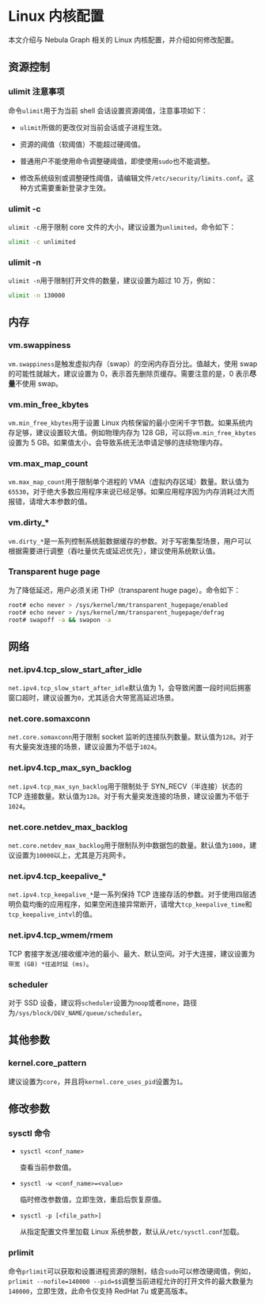 # Linux 内核配置

本文介绍与 Nebula Graph 相关的 Linux 内核配置，并介绍如何修改配置。

## 资源控制

### ulimit 注意事项

命令`ulimit`用于为当前 shell 会话设置资源阈值，注意事项如下：

- `ulimit`所做的更改仅对当前会话或子进程生效。
  
- 资源的阈值（软阈值）不能超过硬阈值。

- 普通用户不能使用命令调整硬阈值，即使使用`sudo`也不能调整。

- 修改系统级别或调整硬性阈值，请编辑文件`/etc/security/limits.conf`。这种方式需要重新登录才生效。
### ulimit -c

`ulimit -c`用于限制 core 文件的大小，建议设置为`unlimited`，命令如下：

```bash
ulimit -c unlimited
```

### ulimit -n

`ulimit -n`用于限制打开文件的数量，建议设置为超过 10 万，例如：

```bash
ulimit -n 130000
```

## 内存

### vm.swappiness

`vm.swappiness`是触发虚拟内存（swap）的空闲内存百分比。值越大，使用 swap 的可能性就越大，建议设置为 0，表示首先删除页缓存。需要注意的是，0 表示**尽量**不使用 swap。

### vm.min_free_kbytes

`vm.min_free_kbytes`用于设置 Linux 内核保留的最小空闲千字节数。如果系统内存足够，建议设置较大值。例如物理内存为 128 GB，可以将`vm.min_free_kbytes`设置为 5 GB。如果值太小，会导致系统无法申请足够的连续物理内存。

### vm.max_map_count

`vm.max_map_count`用于限制单个进程的 VMA（虚拟内存区域）数量。默认值为`65530`，对于绝大多数应用程序来说已经足够。如果应用程序因为内存消耗过大而报错，请增大本参数的值。

### vm.dirty_*

`vm.dirty_*`是一系列控制系统脏数据缓存的参数。对于写密集型场景，用户可以根据需要进行调整（吞吐量优先或延迟优先），建议使用系统默认值。

### Transparent huge page

为了降低延迟，用户必须关闭 THP（transparent huge page）。命令如下：

```bash
root# echo never > /sys/kernel/mm/transparent_hugepage/enabled
root# echo never > /sys/kernel/mm/transparent_hugepage/defrag
root# swapoff -a && swapon -a
```

## 网络

### net.ipv4.tcp_slow_start_after_idle

`net.ipv4.tcp_slow_start_after_idle`默认值为 1，会导致闲置一段时间后拥塞窗口超时，建议设置为`0`，尤其适合大带宽高延迟场景。

### net.core.somaxconn

`net.core.somaxconn`用于限制 socket 监听的连接队列数量。默认值为`128`。对于有大量突发连接的场景，建议设置为不低于`1024`。

### net.ipv4.tcp_max_syn_backlog

`net.ipv4.tcp_max_syn_backlog`用于限制处于 SYN_RECV（半连接）状态的 TCP 连接数量。默认值为`128`。对于有大量突发连接的场景，建议设置为不低于`1024`。

### net.core.netdev_max_backlog

`net.core.netdev_max_backlog`用于限制队列中数据包的数量。默认值为`1000`，建议设置为`10000`以上，尤其是万兆网卡。

### net.ipv4.tcp_keepalive_*

`net.ipv4.tcp_keepalive_*`是一系列保持 TCP 连接存活的参数。对于使用四层透明负载均衡的应用程序，如果空闲连接异常断开，请增大`tcp_keepalive_time`和`tcp_keepalive_intvl`的值。

### net.ipv4.tcp_wmem/rmem

TCP 套接字发送/接收缓冲池的最小、最大、默认空间。对于大连接，建议设置为`带宽 (GB) *往返时延 (ms)`。

### scheduler

对于 SSD 设备，建议将`scheduler`设置为`noop`或者`none`，路径为`/sys/block/DEV_NAME/queue/scheduler`。

## 其他参数

### kernel.core_pattern

建议设置为`core`，并且将`kernel.core_uses_pid`设置为`1`。

## 修改参数

### sysctl 命令

- `sysctl <conf_name>`
  
  查看当前参数值。

- `sysctl -w <conf_name>=<value>`

  临时修改参数值，立即生效，重启后恢复原值。

- `sysctl -p [<file_path>]`  

  从指定配置文件里加载 Linux 系统参数，默认从`/etc/sysctl.conf`加载。

### prlimit

命令`prlimit`可以获取和设置进程资源的限制，结合`sudo`可以修改硬阈值，例如，`prlimit --nofile=140000 --pid=$$`调整当前进程允许的打开文件的最大数量为`140000`，立即生效，此命令仅支持 RedHat 7u 或更高版本。
